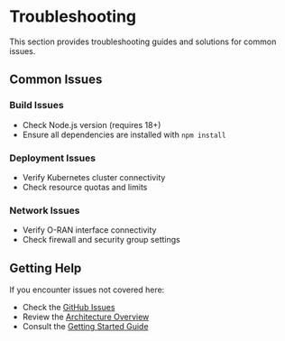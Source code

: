 # Troubleshooting

This section provides troubleshooting guides and solutions for common issues.

## Common Issues

### Build Issues

- Check Node.js version (requires 18+)
- Ensure all dependencies are installed with `npm install`

### Deployment Issues  

- Verify Kubernetes cluster connectivity
- Check resource quotas and limits

### Network Issues

- Verify O-RAN interface connectivity
- Check firewall and security group settings

## Getting Help

If you encounter issues not covered here:

- Check the [GitHub Issues](https://github.com/thc1006/nephio-oran-claude-agents/issues)
- Review the [Architecture Overview](/docs/architecture/overview)
- Consult the [Getting Started Guide](/docs/01-getting-started/)

